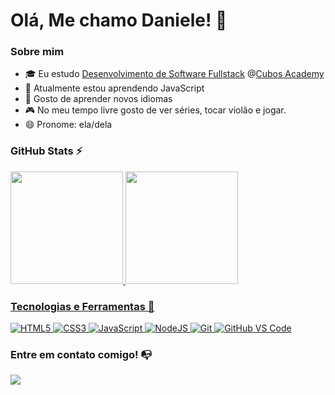 # Olá, Me chamo Daniele! 👋

### Sobre mim

- 🎓 Eu estudo [Desenvolvimento de Software Fullstack](https://cubos.academy/cursos/desenvolvimento-de-software-v2) @[Cubos Academy](https://cubos.academy/)
- 🌱 Atualmente estou aprendendo JavaScript
- 🔎 Gosto de aprender novos idiomas
- 🎮 No meu tempo livre gosto de ver séries, tocar violão e jogar.
- 😄 Pronome: ela/dela

### GitHub Stats ⚡
<div>
<a href="https://github.com/dxnielemotta">
<img height="180em" src="https://github-readme-stats.vercel.app/api/top-langs/?username=dxnielemotta&layout=compact&langs_count=7&theme=date_night"/>
<img height="180em" src="https://github-readme-stats.vercel.app/api?username=dxnielemotta&show_icons=true&theme=date_night&include_all_commits=true&count_private=true"/>
</div>

### Tecnologias e Ferramentas  🔧
![HTML5](https://img.shields.io/badge/html5-%23E34F26.svg?style=for-the-badge&logo=html5&logoColor=white)
![CSS3](https://img.shields.io/badge/css3-%231572B6.svg?style=for-the-badge&logo=css3&logoColor=white)
![JavaScript](https://img.shields.io/badge/javascript-%23323330.svg?style=for-the-badge&logo=javascript&logoColor=%23F7DF1E)
![NodeJS](https://img.shields.io/badge/node.js-6DA55F?style=for-the-badge&logo=node.js&logoColor=white)
![Git](https://img.shields.io/badge/git-%23F05033.svg?style=for-the-badge&logo=git&logoColor=white)
![GitHub](https://img.shields.io/badge/github-%23121011.svg?style=for-the-badge&logo=github&logoColor=white)
[VS Code](https://img.shields.io/badge/VS%20Code-0078d7.svg?style=for-the-badge&logo=visual-studio-code&logoColor=white)

### Entre em contato comigo! 📭
<div>
<a href="https://www.linkedin.com/in/daniele-mottaro/" target="_blank"><img src="https://img.shields.io/badge/-LinkedIn-%230077B5?style=for-the-badge&logo=linkedin&logoColor=white" target="_blank"></a>   
</div>

